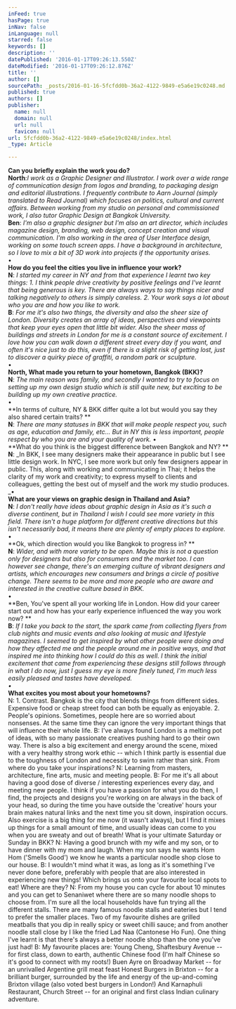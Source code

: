 ```yaml
---
inFeed: true
hasPage: true
inNav: false
inLanguage: null
starred: false
keywords: []
description: ''
datePublished: '2016-01-17T09:26:13.550Z'
dateModified: '2016-01-17T09:26:12.876Z'
title: ''
author: []
sourcePath: _posts/2016-01-16-5fcfdd0b-36a2-4122-9849-e5a6e19c0248.md
published: true
authors: []
publisher:
  name: null
  domain: null
  url: null
  favicon: null
url: 5fcfdd0b-36a2-4122-9849-e5a6e19c0248/index.html
_type: Article

---
```

**Can you briefly explain the work you do?**  
**North**:_I work as a Graphic Designer and Illustrator. I work over a wide range of communication design from logos and branding, to packaging design and editorial illustrations. I frequently contribute to Aarn Journal (simply translated to Read Journal) which focuses on politics, cultural and current affairs. Between working from my studio on personal and commissioned work, I also tutor Graphic Design at Bangkok University._  
**Ben**: _I'm also a graphic designer but I'm also an art director, which includes magazine design, branding, web design, concept creation and visual communication. I'm also working in the area of User Interface design, working on some touch screen apps. I have a background in architecture, so I love to mix a bit of 3D work into projects if the opportunity arises._  
•  
**How do you feel the cities you live in influence your work?**  
**N**: _I started my career in NY and from that experience I learnt two key things:
1\. I think people drive creativity by positive feelings and I've learnt that being generous is key. There are always ways to say things nicer and talking negatively to others is simply careless.
2\. Your work says a lot about who you are and how you like to work._  
**B**: _For me it's also two things, the diversity and also the sheer size of London. Diversity creates an array of ideas, perspectives and viewpoints that keep your eyes open that little bit wider.
Also the sheer mass of buildings and streets in London for me is a constant source of excitement. I love how you can walk down a different street every day if you want, and often it's nice just to do this, even if there is a slight risk of getting lost, just to discover a quirky piece of graffiti, a random park or sculpture._  
•  
**North, What made you return to your hometown, Bangkok (BKK)?**  
**N**: _The main reason was family, and secondly I wanted to try to focus on setting up my own design studio which is still quite new, but exciting to be building up my own creative practice._  
•  
**In terms of culture, NY & BKK differ quite a lot but would you say they also shared certain traits?
**  
**N**: _There are many statuses in BKK that will make people respect you, such as age, education and family, etc... But in NY this is less important, people respect by who you are and your quality of work._
•  
**What do you think is the biggest difference between Bangkok and NY?
**  
**N**: _In BKK, I see many designers make their appearance in public but I see little design work. In NYC, I see more work but only few designers appear in public. This, along with working and communicating in Thai; it helps the clarity of my work and creativity; to express myself to clients and colleagues, getting the best out of myself and the work my studio produces.
_•  
**What are your views on graphic design in Thailand and Asia?**  
**N**: _I don't really have ideas about graphic design in Asia as it's such a diverse continent, but in Thailand I wish I could see more variety in this field. There isn't a huge platform for different creative directions but this isn't necessarily bad, it means there are plenty of empty places to explore._  
•  
**Ok, which direction would you like Bangkok to progress in? 
**  
**N**: _Wider, and with more variety to be open. Maybe this is not a question only for designers but also for consumers and the market too. I can however see change, there's an emerging culture of vibrant designers and artists, which encourages new consumers and brings a circle of positive change. There seems to be more and more people who are aware and interested in the creative culture based in BKK._  
•  
**Ben, You've spent all your working life in London. How did your career start out and how has your early experience influenced the way you work now? 
**  
**B**: _If I take you back to the start, the spark came from collecting flyers from club nights and music events and also looking at music and lifestyle magazines. I seemed to get inspired by what other people were doing and how they affected me and the people around me in positive ways, and that inspired me into thinking how I could do this as well.
I think the initial excitement that came from experiencing these designs still follows through in what I do now, just I guess my eye is more finely tuned, I'm much less easily pleased and tastes have developed.  
•_  
**What excites you most about your hometowns?**  
N: 1\. Contrast. Bangkok is the city that blends things from different sides. Expensive food or cheap street food can both be equally as enjoyable.
2\. People's opinions. Sometimes, people here are so worried about nonsenses. At the same time they can ignore the very important things that will influence their whole life.
B: I've always found London is a melting pot of ideas, with so many passionate creatives pushing hard to go their own way. There is also a big excitement and energy around the scene, mixed with a very healthy strong work ethic -- which I think partly is essential due to the toughness of London and necessity to swim rather than sink.
From where do you take your inspirations?
N: Learning from masters, architecture, fine arts, music and meeting people.
B: For me it's all about having a good dose of diverse / interesting experiences every day, and meeting new people. I think if you have a passion for what you do then, I find, the projects and designs you're working on are always in the back of your head, so during the time you have outside the 'creative' hours your brain makes natural links and the next time you sit down, inspiration occurs. Also exercise is a big thing for me now (it wasn't always), but I find it mixes up things for a small amount of time, and usually ideas can come to you when you are sweaty and out of breath!
What is your ultimate Saturday or Sunday in BKK?
N: Having a good brunch with my wife and my son, or to have dinner with my mom and laugh. When my son says he wants Hom Hom ('Smells Good') we know he wants a particular noodle shop close to our house.
B: I wouldn't mind what it was, as long as it's something I've never done before, preferably with people that are also interested in experiencing new things!
Which brings us onto your favourite local spots to eat! Where are they?
N: From my house you can cycle for about 10 minutes and you can get to Senaniwet where there are so many noodle shops to choose from. I'm sure all the local households have fun trying all the different stalls. There are many famous noodle stalls and eateries but I tend to prefer the smaller places. Two of my favourite dishes are grilled meatballs that you dip in really spicy or sweet chilli sauce; and from another noodle stall close by I like the fried Lad Naa (Cantonese Ho Fun).
One thing I've learnt is that there's always a better noodle shop than the one you've just had!
B: My favourite places are: Young Cheng, Shaftesbury Avenue -- for first class, down to earth, authentic Chinese food (I'm half Chinese so it's good to connect with my roots!)
Buen Ayre on Broadway Market -- for an unrivalled Argentine grill meat feast
Honest Burgers in Brixton -- for a brilliant burger, surrounded by the life and energy of the up-and-coming Brixton village (also voted best burgers in London!)
And Karnaphuli Restaurant, Church Street -- for an original and first class Indian culinary adventure.